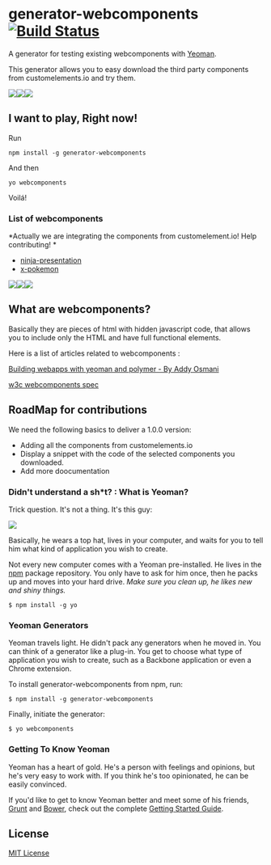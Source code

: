 # generator-webcomponents [![Build Status](https://secure.travis-ci.org/rafinskipg/generator-webcomponents.png?branch=master)](https://travis-ci.org/rafinskipg/generator-webcomponents)

A generator for testing existing webcomponents with [Yeoman](http://yeoman.io).

This generator allows you to easy download the third party components from customelements.io and try them.

![](http://customelements.io/img/logo.png)![](http://customelements.io/img/logo.png)![](http://customelements.io/img/logo.png)

## I want to play, Right now!

Run
`````
npm install -g generator-webcomponents
``````
And then
``````
yo webcomponents
``````

Voilá!

### List of webcomponents
*Actually we are integrating the components from customelement.io! Help contributing! *
* [ninja-presentation](https://github.com/viniciusalmeida/ninja-presentation)
* [x-pokemon](https://github.com/passy/x-pokemon)

![](http://customelements.io/img/logo.png)![](http://customelements.io/img/logo.png)![](http://customelements.io/img/logo.png)

## What are webcomponents?

Basically they are pieces of html with hidden javascript code, that allows you to include only the HTML and have full functional elements.

Here is a list of articles related to webcomponents :

[Building webapps with yeoman and polymer - By Addy Osmani](http://www.html5rocks.com/en/tutorials/webcomponents/yeoman/?redirect_from_locale=es)

[w3c webcomponents spec](http://www.w3.org/TR/2013/WD-components-intro-20130606/)

## RoadMap for contributions

We need the following basics to deliver a 1.0.0 version:

* Adding all the components from customelements.io
* Display a snippet with the code of the selected components you downloaded.
* Add more doocumentation

### Didn't understand a sh*t? : What is Yeoman?

Trick question. It's not a thing. It's this guy:

![](http://i.imgur.com/JHaAlBJ.png)

Basically, he wears a top hat, lives in your computer, and waits for you to tell him what kind of application you wish to create.

Not every new computer comes with a Yeoman pre-installed. He lives in the [npm](https://npmjs.org) package repository. You only have to ask for him once, then he packs up and moves into your hard drive. *Make sure you clean up, he likes new and shiny things.*

```
$ npm install -g yo
```

### Yeoman Generators

Yeoman travels light. He didn't pack any generators when he moved in. You can think of a generator like a plug-in. You get to choose what type of application you wish to create, such as a Backbone application or even a Chrome extension.

To install generator-webcomponents from npm, run:

```
$ npm install -g generator-webcomponents
```

Finally, initiate the generator:

```
$ yo webcomponents
```

### Getting To Know Yeoman

Yeoman has a heart of gold. He's a person with feelings and opinions, but he's very easy to work with. If you think he's too opinionated, he can be easily convinced.

If you'd like to get to know Yeoman better and meet some of his friends, [Grunt](http://gruntjs.com) and [Bower](http://bower.io), check out the complete [Getting Started Guide](https://github.com/yeoman/yeoman/wiki/Getting-Started).


## License

[MIT License](http://en.wikipedia.org/wiki/MIT_License)
